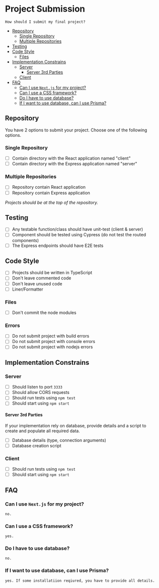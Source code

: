 # Project Submission

    How should I submit my final project?

* [Repository](#repository)
  * [Single Repository](#single-repository)
  * [Multiple Repositories](#multiple-repositories)
* [Testing](#testing)
* [Code Style](#code-style)
  * [Files](#files)
* [Implementation Constrains](#implementation-constrains)
  * [Server](#server)
    * [Server 3rd Parties](#server-3rd-parties)
  * [Client](#client)
* [FAQ](#faq)
  * [Can I use `Next.js` for my project?](#can-i-use-nextjs-for-my-project)
  * [Can I use a CSS framework?](#can-i-use-a-css-framework)
  * [Do I have to use database?](#do-i-have-to-use-database)
  * [If I want to use database, can I use Prisma?](#if-i-want-to-use-database-can-i-use-prisma)

## Repository

You have 2 options to submit your project. Choose one of the following options.

### Single Repository

* [ ] Contain directory with the React application named "client"
* [ ] Contain directory with the Express application named "server"

### Multiple Repositories

* [ ] Repository contain React application
* [ ] Repository contain Express application

_Projects should be at the top of the repository._

## Testing

* [ ] Any testable function/class should have unit-test (client & server)
* [ ] Component should be tested using Cypress (do not test the routed components)
* [ ] The Express endpoints should have E2E tests

## Code Style

* [ ] Projects should be written in TypeScript
* [ ] Don't leave commented code
* [ ] Don't leave unused code
* [ ] Liner/Formatter

### Files

* [ ] Don't commit the node modules


### Errors

* [ ] Do not submit project with build errors
* [ ] Do not submit project with console errors
* [ ] Do not submit project with nodejs errors

## Implementation Constrains

### Server

* [ ] Should listen to port `3333`
* [ ] Should allow CORS requests
* [ ] Should run tests using `npm test`
* [ ] Should start using `npm start`

#### Server 3rd Parties

If your implementation rely on database, provide details and a script to create and populate all required data.

* [ ] Database details (type, connection arguments)
* [ ] Database creation script

### Client

* [ ] Should run tests using `npm test`
* [ ] Should start using `npm start`

<!--tests, structure, definition for auto-testing-->

## FAQ

### Can I use `Next.js` for my project?

    no.

### Can I use a CSS framework?

    yes.

### Do I have to use database?

    no.

### If I want to use database, can I use Prisma?

    yes. If some installatiion reqiured, you have to provide all details.
